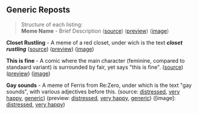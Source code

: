 ## Generic Reposts

> Structure of each listing:  
> **Meme Name** - Brief Description ([source](/))
 ([preview](/))
 ([image](/))

**Closet Rustling** - A meme of a red closet, under wich is the text ***closet rustling***
 ([source](https://raw.githubusercontent.com/codingJWilliams/ToR-Repost-Collection/master/traa/closet_rustling/closet_rustling.md)) 
 ([preview](closet_rustling/closet_rustling.md)) 
 ([image](closet_rustling/closet_rustling.jpg))

**This is fine** - A comic where the main character (feminine, compared to standaard variant) is surrounded by fair, yet says "this is fine".
 ([source](https://raw.githubusercontent.com/codingJWilliams/ToR-Repost-Collection/master/traa/fire_this_is_fine/fire_this_is_fine.md)) 
 ([preview](fire_this_is_fine/fire_this_is_fine.md)) 
 ([image](fire_this_is_fine/fire_this_is_fine.jpg))

**Gay sounds** - A meme of Ferris from Re:Zero, under which is the text "gay sounds", with various adjectives before this.
 (source:
  [distressed](https://raw.githubusercontent.com/codingJWilliams/ToR-Repost-Collection/master/traa/gay_sounds/distressed.md),
  [very happy](https://raw.githubusercontent.com/codingJWilliams/ToR-Repost-Collection/master/traa/gay_sounds/very_happy.md),
  [generic](https://raw.githubusercontent.com/codingJWilliams/ToR-Repost-Collection/master/traa/gay_sounds/generic.md)) 
 (preview: 
  [distressed](gay_sounds/distressed.md),
  [very happy](gay_sounds/very_happy.md),
  [generic](gay_sounds/generic.md)) 
 ([image]: 
  [distressed](gay_sounds/distressed.jpg),
  [very happy](gay_sounds/very_happy.md))
